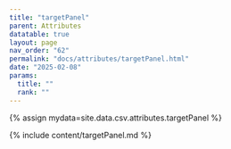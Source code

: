 ```yaml
---
title: "targetPanel"
parent: Attributes
datatable: true
layout: page
nav_order: "62"
permalink: "docs/attributes/targetPanel.html"
date: "2025-02-08"
params:
  title: ""
  rank: ""
---
```

{% assign mydata=site.data.csv.attributes.targetPanel %} 

{% include content/targetPanel.md %}

